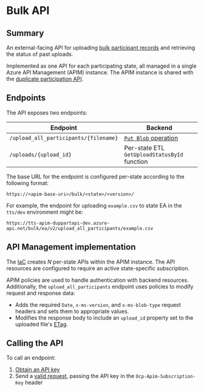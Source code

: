 # Bulk API

## Summary

An external-facing API for uploading [bulk participant records](bulk-import.md) and retrieving the status of past uploads.

Implemented as one API for each participating state, all managed in a single Azure API Management (APIM) instance. The APIM instance is shared with the [duplicate participation API](../../match/duplicate-participation-api.md).

## Endpoints

The API exposes two endpoints:

| Endpoint | Backend |
|---|---|
| `/upload_all_participants/{filename}` | [`Put Blob` operation](https://docs.microsoft.com/en-us/rest/api/storageservices/put-blob) |
| `/uploads/{upload_id}` | Per-state ETL `GetUploadStatusById` function |

The base URL for the endpoint is configured per-state according to the following format:

```https://<apim-base-uri>/bulk/<state>/<version>/```

For example, the endpoint for uploading `example.csv` to state EA in the `tts/dev` environment might be:

```https://tts-apim-duppartapi-dev.azure-api.net/bulk/ea/v2/upload_all_participants/example.csv```

## API Management implementation

The [IaC](../../iac/arm-templates/apim.json) creates _N_ per-state APIs within the APIM instance. The API resources are configured to require an active state-specific subscription.

APIM policies are used to handle authentication with backend resources. Additionally, the `upload_all_participants` endpoint uses policies to modify request and response data:
- Adds the required `Date`, `x-ms-version`, and `x-ms-blob-type` request headers and sets them to appropriate values.
- Modifies the response body to include an `upload_id` property set to the uploaded file's [ETag](https://docs.microsoft.com/en-us/rest/api/storageservices/put-blob#response-headers).

## Calling the API

To call an endpoint:

1. [Obtain an API key](../../match/docs/duplicate-participation-api.md#managing-api-keys)
1. Send a [valid request](openapi/openapi.yaml), passing the API key in the `Ocp-Apim-Subscription-Key` header
